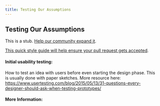 ```yaml
---
title: Testing Our Assumptions
---
```

## Testing Our Assumptions

This is a stub. <a href='https://github.com/freecodecamp/guides/tree/master/src/pages/product-design/testing-our-assumptions/index.md' target='_blank' rel='nofollow'>Help our community expand it</a>.

<a href='https://github.com/freecodecamp/guides/blob/master/README.md' target='_blank' rel='nofollow'>This quick style guide will help ensure your pull request gets accepted</a>.

<!-- The article goes here, in GitHub-flavored Markdown. Feel free to add YouTube videos, images, and CodePen/JSBin embeds  -->
#### Initial usability testing:
How to test an idea with users before even starting the design phase. This is usually done with paper sketches.
More resource here: https://www.usertesting.com/blog/2015/05/13/31-questions-every-designer-should-ask-when-testing-prototypes/

#### More Information:
<!-- Please add any articles you think might be helpful to read before writing the article -->


